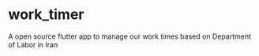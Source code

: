 # work_timer

A open source flutter app to manage our work times based on Department of Labor in Iran 
